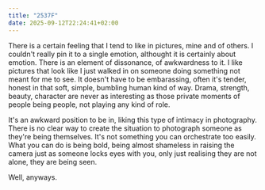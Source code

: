 ```yaml
---
title: "2537F"
date: 2025-09-12T22:24:41+02:00
---
```


There is a certain feeling that I tend to like in pictures, mine and of others. I couldn't really pin it to a single emotion, althought it is certainly about emotion. There is an element of dissonance, of awkwardness to it. I like pictures that look like I just walked in on someone doing something not meant for me to see. It doesn't have to be embarassing, often it's tender, honest in that soft, simple, bumbling human kind of way. Drama, strength, beauty, character are never as interesting as those private moments of people being people, not playing any kind of role. 

It's an awkward position to be in, liking this type of intimacy in photography. There is no clear way to create the situation to photograph someone as they're being themselves. It's not something you can orchestrate too easily. What you can do is being bold, being almost shameless in raising the camera just as someone locks eyes with you, only just realising they are not alone, they are being seen.

Well, anyways.